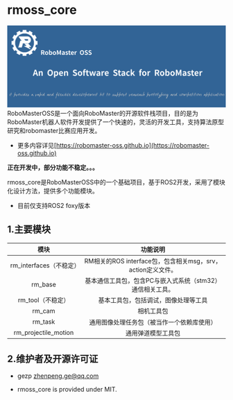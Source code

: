# rmoss_core

![](rmoss_bg.png)
RoboMasterOSS是一个面向RoboMaster的开源软件栈项目，目的是为RoboMaster机器人软件开发提供了一个快速的，灵活的开发工具，支持算法原型研究和robomaster比赛应用开发。

* 更多内容详见[https://robomaster-oss.github.io](https://robomaster-oss.github.io)

**正在开发中，部分功能不稳定。。。**

rmoss_core是RoboMasterOSS中的一个基础项目，基于ROS2开发，采用了模块化设计方法，提供多个功能模块。

* 目前仅支持ROS2 foxy版本

## 1.主要模块

|          模块           |                          功能说明                           |
| :---------------------: | :---------------------------------------------------------: |
| rm_interfaces（不稳定） | RM相关的ROS interface包，包含相关msg，srv，action定义文件。 |
|         rm_base         |  基本通信工具包，包含PC与嵌入式系统（stm32）通信相关工具。  |
|    rm_tool（不稳定）    |            基本工具包，包括调试，图像处理等工具             |
|         rm_cam          |                         相机工具包                          |
|         rm_task         |         通用图像处理任务包（被当作一个依赖库使用）          |
|  rm_projectile_motion   |                     通用弹道模型工具包                      |

## 2.维护者及开源许可证

* gezp zhenpeng.ge@qq.com

* rmoss_core is provided under MIT.